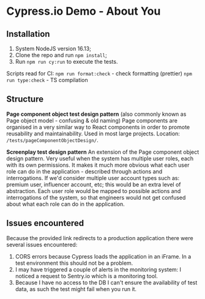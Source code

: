 # Cypress.io Demo - About You

## Installation

1. System NodeJS version 16.13;
2. Clone the repo and run ```npm install```;
3. Run ```npm run cy:run``` to execute the tests.

Scripts read for CI:
`npm run format:check` - check formatting (prettier)
`npm run type:check` - TS compilation

## Structure

**Page component object test design pattern**
(also commonly known as Page object model - confusing & old naming)
Page components are organised in a very similar way to React components in order to promote reusability and maintainability. Used in most large projects.
Location: ```/tests/pageComponentObjectDesign/```.

**Screenplay test design pattern**
An extension of the Page component object design pattern. Very useful when the system has multiple user roles, each with its own permissions. It makes it much more obvious what each user role can do in the application - described through actions and interrogations.
If we'd consider multiple user account types such as: premium user, influencer account, etc; this would be an extra level of abstraction.
Each user role would be mapped to possible actions and interrogations of the system, so that engineers would not get confused about what each role can do in the application.

## Issues encountered
Because the provided link redirects to a production application there were several issues encountered:

1. CORS errors because Cypress loads the application in an iFrame. In a test environment this should not be a problem.
2. I may have triggered a couple of alerts in the monitoring system: I noticed a request to Sentry.io which is a monitoring tool.
3. Because I have no access to the DB I can't ensure the availability of test data, as such the test might fail when you run it.
